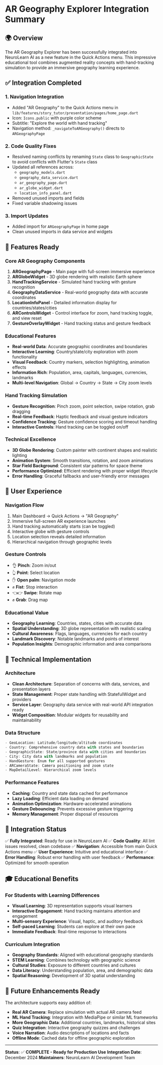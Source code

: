 # AR Geography Explorer Integration Summary

## 🌍 Overview
The AR Geography Explorer has been successfully integrated into NeuroLearn AI as a new feature in the Quick Actions menu. This impressive educational tool combines augmented reality concepts with hand-tracking simulation to provide an immersive geography learning experience.

## ✅ Integration Completed

### 1. **Navigation Integration**
- Added "AR Geography" to the Quick Actions menu in `lib/features/story_tutor/presentation/pages/home_page.dart`
- Icon: `Icons.public` with purple color scheme
- Subtitle: "Explore the world with hand tracking"
- Navigation method: `_navigateToARGeography()` directs to `ARGeographyPage`

### 2. **Code Quality Fixes**
- Resolved naming conflicts by renaming `State` class to `GeographicState` to avoid conflicts with Flutter's `State` class
- Updated all references across:
  - `geography_models.dart`
  - `geography_data_service.dart` 
  - `ar_geography_page.dart`
  - `ar_globe_widget.dart`
  - `location_info_panel.dart`
- Removed unused imports and fields
- Fixed variable shadowing issues

### 3. **Import Updates**
- Added import for `ARGeographyPage` in home page
- Clean unused imports in data service and widgets

## 🎯 Features Ready

### **Core AR Geography Components**
1. **ARGeographyPage** - Main page with full-screen immersive experience
2. **ARGlobeWidget** - 3D globe rendering with realistic Earth sphere
3. **HandTrackingService** - Simulated hand tracking with gesture recognition
4. **GeographyDataService** - Real-world geography data with accurate coordinates
5. **LocationInfoPanel** - Detailed information display for countries/states/cities
6. **ARControlsWidget** - Control interface for zoom, hand tracking toggle, and view reset
7. **GestureOverlayWidget** - Hand tracking status and gesture feedback

### **Educational Features**
- **Real-world Data**: Accurate geographic coordinates and boundaries
- **Interactive Learning**: Country/state/city exploration with zoom functionality
- **Visual Feedback**: Country markers, selection highlighting, animation effects
- **Information Rich**: Population, area, capitals, languages, currencies, landmarks
- **Multi-level Navigation**: Global → Country → State → City zoom levels

### **Hand Tracking Simulation**
- **Gesture Recognition**: Pinch zoom, point selection, swipe rotation, grab dragging
- **Real-time Feedback**: Haptic feedback and visual gesture indicators
- **Confidence Tracking**: Gesture confidence scoring and timeout handling
- **Interactive Controls**: Hand tracking can be toggled on/off

### **Technical Excellence**
- **3D Globe Rendering**: Custom painter with continent shapes and realistic lighting
- **Animation System**: Smooth transitions, rotation, and zoom animations
- **Star Field Background**: Consistent star patterns for space theme
- **Performance Optimized**: Efficient rendering with proper widget lifecycle
- **Error Handling**: Graceful fallbacks and user-friendly error messages

## 📱 User Experience

### **Navigation Flow**
1. Main Dashboard → Quick Actions → "AR Geography" 
2. Immersive full-screen AR experience launches
3. Hand tracking automatically starts (can be toggled)
4. Interactive globe with gesture controls
5. Location selection reveals detailed information
6. Hierarchical navigation through geographic levels

### **Gesture Controls**
- 👌 **Pinch**: Zoom in/out
- 👆 **Point**: Select location
- ✋ **Open palm**: Navigation mode
- ✊ **Fist**: Stop interaction
- 👈👉 **Swipe**: Rotate map
- ✊ **Grab**: Drag map

### **Educational Value**
- **Geography Learning**: Countries, states, cities with accurate data
- **Spatial Understanding**: 3D globe representation with realistic scaling
- **Cultural Awareness**: Flags, languages, currencies for each country
- **Landmark Discovery**: Notable landmarks and points of interest
- **Population Insights**: Demographic information and area comparisons

## 🔧 Technical Implementation

### **Architecture**
- **Clean Architecture**: Separation of concerns with data, services, and presentation layers
- **State Management**: Proper state handling with StatefulWidget and providers
- **Service Layer**: Geography data service with real-world API integration ready
- **Widget Composition**: Modular widgets for reusability and maintainability

### **Data Structure**
```dart
- GeoLocation: Latitude/longitude/altitude coordinates
- Country: Comprehensive country data with states and boundaries  
- GeographicState: State/province data with cities and boundaries
- City: City data with landmarks and population
- HandGesture: Enum for all supported gestures
- ARCameraState: Camera positioning and zoom state
- MapDetailLevel: Hierarchical zoom levels
```

### **Performance Features**
- **Caching**: Country and state data cached for performance
- **Lazy Loading**: Efficient data loading on demand
- **Animation Optimization**: Hardware-accelerated animations
- **Gesture Debouncing**: Prevents excessive gesture triggering
- **Memory Management**: Proper disposal of resources

## 🚀 Integration Status

✅ **Fully Integrated**: Ready for use in NeuroLearn AI
✅ **Code Quality**: All lint issues resolved, clean codebase
✅ **Navigation**: Accessible from main Quick Actions menu
✅ **User Experience**: Intuitive and educational interface
✅ **Error Handling**: Robust error handling with user feedback
✅ **Performance**: Optimized for smooth operation

## 🎓 Educational Benefits

### **For Students with Learning Differences**
- **Visual Learning**: 3D representation supports visual learners
- **Interactive Engagement**: Hand tracking maintains attention and engagement
- **Multi-sensory Experience**: Visual, haptic, and auditory feedback
- **Self-paced Learning**: Students can explore at their own pace
- **Immediate Feedback**: Real-time response to interactions

### **Curriculum Integration**
- **Geography Standards**: Aligned with educational geography standards
- **STEM Learning**: Combines technology with geographic science
- **Cultural Studies**: Exposure to different countries and cultures
- **Data Literacy**: Understanding population, area, and demographic data
- **Spatial Reasoning**: Development of 3D spatial understanding

## 🔮 Future Enhancements Ready

The architecture supports easy addition of:
- **Real AR Camera**: Replace simulation with actual AR camera feed
- **ML Hand Tracking**: Integration with MediaPipe or similar ML frameworks
- **More Geographic Data**: Additional countries, landmarks, historical sites
- **Quiz Integration**: Interactive geography quizzes and challenges
- **Voice Narration**: Audio descriptions of locations and facts
- **Offline Mode**: Cached data for offline geographic exploration

---

**Status**: ✅ **COMPLETE - Ready for Production Use**
**Integration Date**: December 2024
**Maintainers**: NeuroLearn AI Development Team 